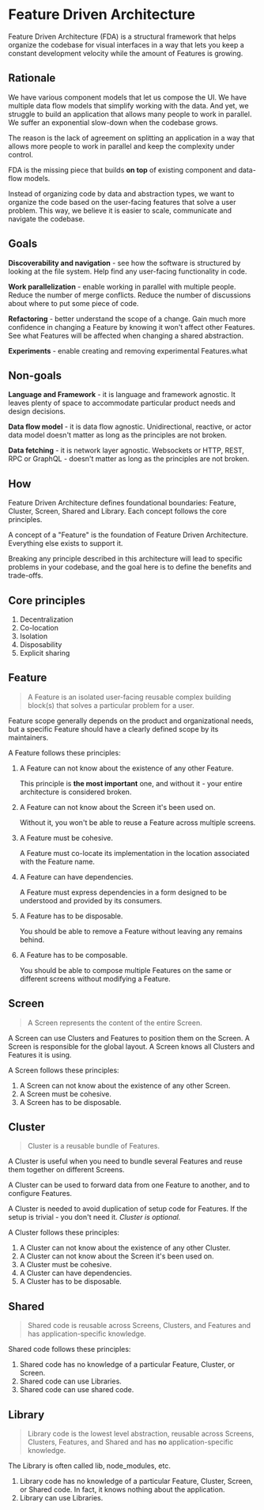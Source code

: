# Feature Driven Architecture

Feature Driven Architecture (FDA) is a structural framework that helps organize the codebase for visual interfaces in a way that lets you keep a constant development velocity while the amount of Features is growing.

## Rationale

We have various component models that let us compose the UI. We have multiple data flow models that simplify working with the data. And yet, we struggle to build an application that allows many people to work in parallel. We suffer an exponential slow-down when the codebase grows.

The reason is the lack of agreement on splitting an application in a way that allows more people to work in parallel and keep the complexity under control.

FDA is the missing piece that builds **on top** of existing component and data-flow models.

Instead of organizing code by data and abstraction types, we want to organize the code based on the user-facing features that solve a user problem. This way, we believe it is easier to scale, communicate and navigate the codebase.

## Goals

**Discoverability and navigation** - see how the software is structured by looking at the file system. Help find any user-facing functionality in code.

**Work parallelization** - enable working in parallel with multiple people. Reduce the number of merge conflicts. Reduce the number of discussions about where to put some piece of code.

**Refactoring** - better understand the scope of a change. Gain much more confidence in changing a Feature by knowing it won't affect other Features. See what Features will be affected when changing a shared abstraction.

**Experiments** - enable creating and removing experimental Features.what

## Non-goals

**Language and Framework** - it is language and framework agnostic. It leaves plenty of space to accommodate particular product needs and design decisions.

**Data flow model** - it is data flow agnostic. Unidirectional, reactive, or actor data model doesn't matter as long as the principles are not broken.

**Data fetching** - it is network layer agnostic.
Websockets or HTTP, REST, RPC or GraphQL - doesn't matter as long as the principles are not broken.

## How

Feature Driven Architecture defines foundational boundaries: Feature, Cluster, Screen, Shared and Library. Each concept follows the core principles.

A concept of a "Feature" is the foundation of Feature Driven Architecture. Everything else exists to support it.

Breaking any principle described in this architecture will lead to specific problems in your codebase, and the goal here is to define the benefits and trade-offs.

## Core principles

1. Decentralization
1. Co-location
1. Isolation
1. Disposability
1. Explicit sharing

## Feature

> A Feature is an isolated user-facing reusable complex building block(s) that solves a particular problem for a user.

Feature scope generally depends on the product and organizational needs, but a specific Feature should have a clearly defined scope by its maintainers.

A Feature follows these principles:

1. A Feature can not know about the existence of any other Feature.

   This principle is **the most important** one, and without it - your entire architecture is considered broken.

1. A Feature can not know about the Screen it's been used on.

   Without it, you won't be able to reuse a Feature across multiple screens.

1. A Feature must be cohesive.

   A Feature must co-locate its implementation in the location associated with the Feature name.

1. A Feature can have dependencies.

   A Feature must express dependencies in a form designed to be understood and provided by its consumers.

1. A Feature has to be disposable.

   You should be able to remove a Feature without leaving any remains behind.

1. A Feature has to be composable.

   You should be able to compose multiple Features on the same or different screens without modifying a Feature.

## Screen

> A Screen represents the content of the entire Screen.

A Screen can use Clusters and Features to position them on the Screen. A Screen is responsible for the global layout. A Screen knows all Clusters and Features it is using.

A Screen follows these principles:

1. A Screen can not know about the existence of any other Screen.
1. A Screen must be cohesive.
1. A Screen has to be disposable.

## Cluster

> Cluster is a reusable bundle of Features.

A Cluster is useful when you need to bundle several Features and reuse them together on different Screens.

A Cluster can be used to forward data from one Feature to another, and to configure Features.

A Cluster is needed to avoid duplication of setup code for Features. If the setup is trivial - you don't need it. _Cluster is optional._

A Cluster follows these principles:

1. A Cluster can not know about the existence of any other Cluster.
1. A Cluster can not know about the Screen it's been used on.
1. A Cluster must be cohesive.
1. A Cluster can have dependencies.
1. A Cluster has to be disposable.

## Shared

>Shared code is reusable across Screens, Clusters, and Features and has application-specific knowledge.

Shared code follows these principles:

1. Shared code has no knowledge of a particular Feature, Cluster, or Screen.
1. Shared code can use Libraries.
1. Shared code can use shared code.

## Library

> Library code is the lowest level abstraction, reusable across Screens, Clusters, Features, and Shared and has __no__ application-specific knowledge.

The Library is often called lib, node_modules, etc.

1. Library code has no knowledge of a particular Feature, Cluster, Screen, or Shared code. In fact, it knows nothing about the application.
1. Library can use Libraries.
